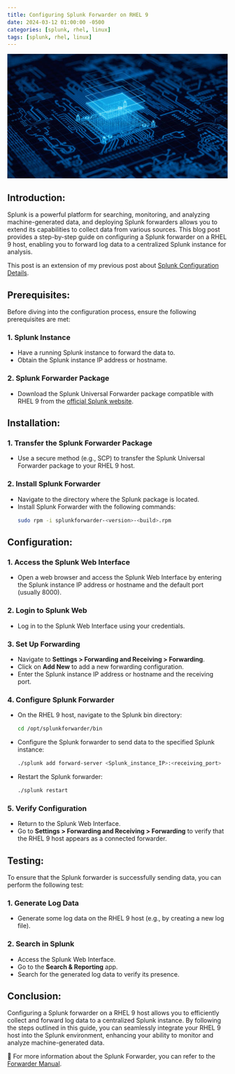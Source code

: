 ```yaml
---
title: Configuring Splunk Forwarder on RHEL 9
date: 2024-03-12 01:00:00 -0500
categories: [splunk, rhel, linux]
tags: [splunk, rhel, linux]
---
```


![Configuring Splunk Forwarder on RHEL 9](/assets/img/posts/2024/splunk_forwarder_configuration/splunk_forwarder_configuration.jpg)


## Introduction:

Splunk is a powerful platform for searching, monitoring, and analyzing machine-generated data, and deploying Splunk forwarders allows you to extend its capabilities to collect data from various sources. This blog post provides a step-by-step guide on configuring a Splunk forwarder on a RHEL 9 host, enabling you to forward log data to a centralized Splunk instance for analysis.

This post is an extension of my previous post about [Splunk Configuration Details](https://blog.johnsonpremier.net/splunk_configuration_details/).


## Prerequisites:

Before diving into the configuration process, ensure the following prerequisites are met:

### 1. **Splunk Instance**
   - Have a running Splunk instance to forward the data to.
   - Obtain the Splunk instance IP address or hostname.

### 2. **Splunk Forwarder Package**
   - Download the Splunk Universal Forwarder package compatible with RHEL 9 from the [official Splunk website](https://www.splunk.com/en_us/download/universal-forwarder.html ).


## Installation:

### 1. **Transfer the Splunk Forwarder Package**
   - Use a secure method (e.g., SCP) to transfer the Splunk Universal Forwarder package to your RHEL 9 host.

### 2. **Install Splunk Forwarder**
   - Navigate to the directory where the Splunk package is located.
   - Install Splunk Forwarder with the following commands:
     ```bash
     sudo rpm -i splunkforwarder-<version>-<build>.rpm
     ```

## Configuration:

### 1. **Access the Splunk Web Interface**
   - Open a web browser and access the Splunk Web Interface by entering the Splunk instance IP address or hostname and the default port (usually 8000).

### 2. **Login to Splunk Web**
   - Log in to the Splunk Web Interface using your credentials.

### 3. **Set Up Forwarding**
   - Navigate to **Settings > Forwarding and Receiving > Forwarding**.
   - Click on **Add New** to add a new forwarding configuration.
   - Enter the Splunk instance IP address or hostname and the receiving port.

### 4. **Configure Splunk Forwarder**
   - On the RHEL 9 host, navigate to the Splunk bin directory:
     ```bash
     cd /opt/splunkforwarder/bin
     ```
   - Configure the Splunk forwarder to send data to the specified Splunk instance:
     ```bash
     ./splunk add forward-server <Splunk_instance_IP>:<receiving_port>
     ```
   - Restart the Splunk forwarder:
     ```bash
     ./splunk restart
     ```

### 5. **Verify Configuration**
   - Return to the Splunk Web Interface.
   - Go to **Settings > Forwarding and Receiving > Forwarding** to verify that the RHEL 9 host appears as a connected forwarder.

## Testing:

To ensure that the Splunk forwarder is successfully sending data, you can perform the following test:

### 1. **Generate Log Data**
   - Generate some log data on the RHEL 9 host (e.g., by creating a new log file).

### 2. **Search in Splunk**
   - Access the Splunk Web Interface.
   - Go to the **Search & Reporting** app.
   - Search for the generated log data to verify its presence.

## Conclusion:

Configuring a Splunk forwarder on a RHEL 9 host allows you to efficiently collect and forward log data to a centralized Splunk instance. By following the steps outlined in this guide, you can seamlessly integrate your RHEL 9 host into the Splunk environment, enhancing your ability to monitor and analyze machine-generated data.




📝 For more information about the Splunk Forwarder, you can refer to the [Forwarder Manual](https://docs.splunk.com/Documentation/Forwarder/9.2.0/Forwarder/Abouttheuniversalforwarder).
